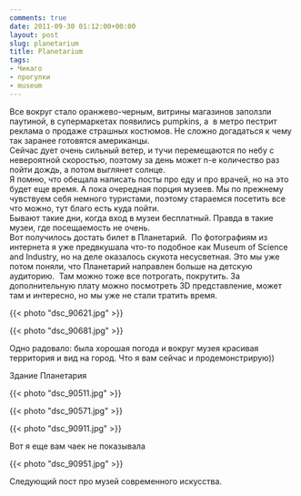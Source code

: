 ```yaml
---
comments: true
date: 2011-09-30 01:12:00+00:00
layout: post
slug: planetarium
title: Planetarium
tags:
- Чикаго
- прогулки
- museum
---
```


Все вокруг стало оранжево-черным, витрины магазинов заползли паутиной, в супермаркетах появились pumpkins, а  в метро пестрит реклама о продаже страшных костюмов. Не сложно догадаться к чему так заранее готовятся американцы.  
Сейчас дует очень сильный ветер, и тучи перемещаются по небу с невероятной скоростью, поэтому за день может n-е количество раз пойти дождь, а потом выглянет солнце.  
Я помню, что обещала написать посты про еду и про врачей, но на это будет еще время. А пока очередная порция музеев. Мы по прежнему чувствуем себя немного туристами, поэтому стараемся посетить все что можно, тут благо есть куда пойти.  
Бывают такие дни, когда вход в музеи бесплатный. Правда в такие музеи, где посещаемость не очень.  
Вот получилось достать билет в Планетарий.  По фотографиям из интернета я уже предвкушала что-то подобное как Museum of Science and Industry, но на деле оказалось скукота несусветная. Это мы уже потом поняли, что Планетарий направлен больше на детскую аудиторию.  Там можно тоже все потрогать, покрутить. За дополнительную плату можно посмотреть 3D представление, может там и интересно, но мы уже не стали тратить время.  


{{< photo "dsc_90621.jpg" >}}

  


{{< photo "dsc_90681.jpg" >}}

  
Одно радовало: была хорошая погода и вокруг музея красивая территория и вид на город. Что я вам сейчас и продемонстрирую))  
  
Здание Планетария  


{{< photo "dsc_90511.jpg" >}}

  


{{< photo "dsc_90571.jpg" >}}

  


{{< photo "dsc_90911.jpg" >}}

  
Вот я еще вам чаек не показывала  


{{< photo "dsc_90951.jpg" >}}

  
Следующий пост про музей современного искусства.
